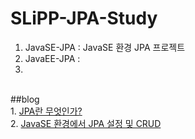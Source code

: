 # SLiPP-JPA-Study
1. JavaSE-JPA : JavaSE 환경 JPA 프로젝트
2. JavaEE-JPA : 
3. 
 <br/>
##blog <br/>
1. <a href='http://blog.woniper.net/255'>JPA란 무엇인가?</a> <br/>
2. <a href='http://blog.woniper.net/256'>JavaSE 환경에서 JPA 설정 및 CRUD</a> <br/>
